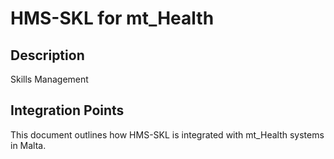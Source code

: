 # HMS-SKL for mt_Health

## Description

Skills Management

## Integration Points

This document outlines how HMS-SKL is integrated with mt_Health systems in Malta.
